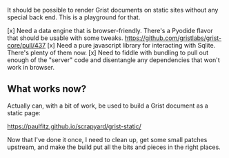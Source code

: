 It should be possible to render Grist documents on static sites
without any special back end. This is a playground for that.

 [x] Need a data engine that is browser-friendly.
     There's a Pyodide flavor that should be usable with some tweaks.
     https://github.com/gristlabs/grist-core/pull/437
 [x] Need a pure javascript library for interacting with Sqlite.
     There's plenty of them now.
 [x] Need to fiddle with bundling to pull out enough of the "server"
     code and disentangle any dependencies that won't work in browser.

## What works now?

Actually can, with a bit of work, be used to build a Grist
document as a static page:

  https://paulfitz.github.io/scrapyard/grist-static/

Now that I've done it once, I need to clean up, get some small
patches upstream, and make the build put all the bits and pieces
in the right places.

